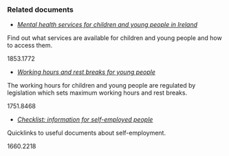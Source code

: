###  Related documents

  * [ _Mental health services for children and young people in Ireland_ ](/en/birth-family-relationships/services-and-supports-for-children/mental-health-services-children-young-people/)

Find out what services are available for children and young people and how to
access them.

1853.1772

  * [ _Working hours and rest breaks for young people_ ](/en/employment/starting-work-and-changing-job/young-people-at-work/working-hours-rest-breaks-young-people/)

The working hours for children and young people are regulated by legislation
which sets maximum working hours and rest breaks.

1751.8468

  * [ _Checklist: information for self-employed people_ ](/en/employment/types-of-employment/self-employment/checklist-entitlements-and-services-for-self-employed-people/)

Quicklinks to useful documents about self-employment.

1660.2218
